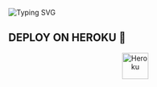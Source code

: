 ![Typing SVG](https://readme-typing-svg.herokuapp.com/?lines=Salam+Mən+BrendÜlvi!)
</p></p>




## DEPLOY ON HEROKU 🚀

<p align="center"><a href="https://heroku.com/deploy?template=https://github.com/BTBRuslan/SozGame"><img align="center" alt="Heroku" width="52px" src="https://www.nicepng.com/png/full/223-2233246_heroku-logo-salesforce-heroku.png"></p>

